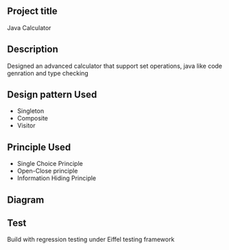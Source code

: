## Project title
Java Calculator

## Description
Designed an advanced calculator that support set operations, java like code genration and type checking

## Design pattern Used
* Singleton
* Composite
* Visitor

## Principle Used
* Single Choice Principle
* Open-Close principle
* Information Hiding Principle

## Diagram


## Test
Build with regression testing under Eiffel testing framework


